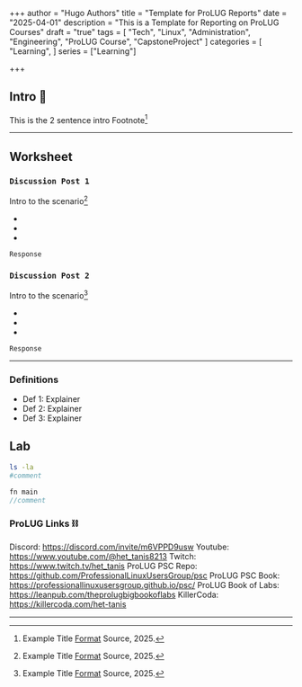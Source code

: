 +++
author = "Hugo Authors"
title = "Template for ProLUG Reports"
date = "2025-04-01"
description = "This is a Template for Reporting on ProLUG Courses"
draft = "true"
tags = [
  "Tech", "Linux", "Administration", "Engineering", "ProLUG Course", "CapstoneProject"
]
categories = [
    "Learning",
]
series = ["Learning"]

+++

<!--more-->

## Intro 👋

This is the 2 sentence intro Footnote[^1]

---

## Worksheet

### `Discussion Post 1`

Intro to the scenario[^2]

-
-
-

`Response`

### `Discussion Post 2`

Intro to the scenario[^3]

-
-
-

`Response`

---

### Definitions

- Def 1: Explainer
- Def 2: Explainer
- Def 3: Explainer

## Lab

```bash
ls -la
#comment
```

```go
fn main
//comment
```

### ProLUG Links ⛓️

Discord: https://discord.com/invite/m6VPPD9usw
Youtube: https://www.youtube.com/@het_tanis8213
Twitch: https://www.twitch.tv/het_tanis
ProLUG PSC Repo: https://github.com/ProfessionalLinuxUsersGroup/psc
ProLUG PSC Book: https://professionallinuxusersgroup.github.io/psc/
ProLUG Book of Labs: https://leanpub.com/theprolugbigbookoflabs
KillerCoda: https://killercoda.com/het-tanis

---

[^1]: Example Title [Format](Link) Source, 2025.
[^2]: Example Title [Format](Link) Source, 2025.
[^3]: Example Title [Format](Link) Source, 2025.
[^4]: Example Title [Format](Link) Source, 2025.


